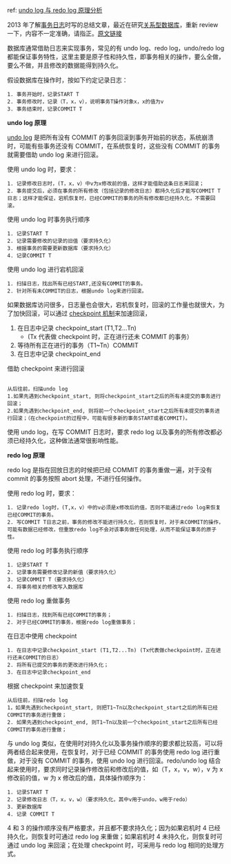 ref: [undo log 与 redo log 原理分析](https://zhuanlan.zhihu.com/p/35574452)


2013 年了解[事务日志](https://zhida.zhihu.com/search?content_id=6420091&content_type=Article&match_order=1&q=%E4%BA%8B%E5%8A%A1%E6%97%A5%E5%BF%97&zhida_source=entity)时写的总结文章，最近在研究[关系型数据库](https://zhida.zhihu.com/search?content_id=6420091&content_type=Article&match_order=1&q=%E5%85%B3%E7%B3%BB%E5%9E%8B%E6%95%B0%E6%8D%AE%E5%BA%93&zhida_source=entity)，重新 review 一下，内容不一定准确，请指正。[原文链接](https://link.zhihu.com/?target=http%3A//paperman825.m.blog.chinaunix.net/uid-20196318-id-3812190.html)

数据库通常借助日志来实现事务，常见的有 undo log、redo log，undo/redo log 都能保证事务特性，这里主要是原子性和持久性，即事务相关的操作，要么全做，要么不做，并且修改的数据能得到持久化。

假设数据库在操作时，按如下约定记录日志：

```text
1. 事务开始时，记录START T
2. 事务修改时，记录（T，x，v），说明事务T操作对象x，x的值为v 
3. 事务结束时，记录COMMIT T 
```

**undo log 原理**

[undo log](https://zhida.zhihu.com/search?content_id=6420091&content_type=Article&match_order=3&q=undo+log&zhida_source=entity) 是把所有没有 COMMIT 的事务回滚到事务开始前的状态，系统崩溃时，可能有些事务还没有 COMMIT，在系统恢复时，这些没有 COMMIT 的事务就需要借助 undo log 来进行回滚。

使用 undo log 时，要求：

```text
1. 记录修改日志时，(T，x，v）中v为x修改前的值，这样才能借助这条日志来回滚；
2. 事务提交后，必须在事务的所有修改（包括记录的修改日志）都持久化后才能写COMMIT T日志；这样才能保证，宕机恢复时，已经COMMIT的事务的所有修改都已经持久化，不需要回滚。 
```

使用 undo log 时事务执行顺序

```text
1. 记录START T 
2. 记录需要修改的记录的旧值（要求持久化）
3. 根据事务的需要更新数据库（要求持久化）
4. 记录COMMIT T 
```

使用 undo log 进行宕机回滚

```text
1. 扫描日志，找出所有已经START,还没有COMMIT的事务。
2. 针对所有未COMMIT的日志，根据undo log来进行回滚。 
```

如果数据库访问很多，日志量也会很大，宕机恢复时，回滚的工作量也就很大，为了加快回滚，可以通过 [checkpoint 机制](https://zhida.zhihu.com/search?content_id=6420091&content_type=Article&match_order=1&q=checkpoint%E6%9C%BA%E5%88%B6&zhida_source=entity)来加速回滚，

1. 在日志中记录 checkpoint_start (T1,T2…Tn)
	- (Tx 代表做 checkpoint 时，正在进行还未 COMMIT 的事务）
2. 等待所有正在进行的事务（T1~Tn）COMMIT
3. 在日志中记录 checkpoint_end

借助 checkpoint 来进行回滚
```text

从后往前，扫描undo log
1.如果先遇到checkpoint_start, 则将checkpoint_start之后的所有未提交的事务进行回滚；
2.如果先遇到checkpoint_end, 则将前一个checkpoint_start之后所有未提交的事务进行回滚；（在checkpoint的过程中，可能有很多新的事务START或者COMMIT)。 

```

使用 undo log，在写 COMMIT 日志时，要求 redo log 以及事务的所有修改都必须已经持久化，这种做法通常很影响性能。

**redo log 原理**

redo log 是指在回放日志的时候把已经 COMMIT 的事务重做一遍，对于没有 commit 的事务按照 abort 处理，不进行任何操作。

使用 redo log 时，要求：

```text
1. 记录redo log时，(T,x，v）中的v必须是x修改后的值，否则不能通过redo log来恢复已经COMMIT的事务。
2. 写COMMIT T日志之前，事务的修改不能进行持久化，否则恢复时，对于未COMMIT的操作，可能有数据已经修改，但重放redo log不会对该事务做任何处理，从而不能保证事务的原子性。 
```

使用 redo log 时事务执行顺序

```text
1. 记录START T
2. 记录事务需要修改记录的新值（要求持久化）
3. 记录COMMIT T（要求持久化）
4. 将事务相关的修改写入数据库 
```

使用 redo log 重做事务

```text
1. 扫描日志，找到所有已经COMMIT的事务；
2. 对于已经COMMIT的事务，根据redo log重做事务； 
```

在日志中使用 checkpoint

```text
1. 在日志中记录checkpoint_start (T1,T2...Tn) (Tx代表做checkpoint时，正在进行还未COMMIT的日志）
2. 将所有已提交的事务的更改进行持久化；
3. 在日志中记录checkpoint_end 
```

根据 checkpoint 来加速恢复

```text
从后往前，扫描redo log
1，如果先遇到checkpoint_start, 则把T1~Tn以及checkpoint_start之后的所有已经COMMIT的事务进行重做；
2. 如果先遇到checkpoint_end, 则T1~Tn以及前一个checkpoint_start之后所有已经COMMIT的事务进行重做； 
```

与 undo log 类似，在使用时对持久化以及事务操作顺序的要求都比较高，可以将两者结合起来使用，在恢复时，对于已经 COMMIT 的事务使用 redo log 进行重做，对于没有 COMMIT 的事务，使用 undo log 进行回滚。redo/undo log 结合起来使用时，要求同时记录操作修改前和修改后的值，如（T，x，v，w），v 为 x 修改前的值，w 为 x 修改后的值，具体操作顺序为：

```text
1. 记录START T
2. 记录修改日志（T，x，v，w）（要求持久化，其中v用于undo，w用于redo）
3. 更新数据库
4. 记录 COMMIT T 
```

4 和 3 的操作顺序没有严格要求，并且都不要求持久化；因为如果宕机时 4 已经持久化，则恢复时可通过 redo log 来重做；如果宕机时 4 未持久化，则恢复时可通过 undo log 来回滚；在处理 checkpoint 时，可采用与 redo log 相同的处理方式。